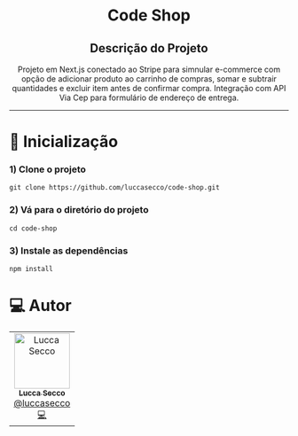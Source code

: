 <h1 align="center">
   Code Shop
</h1>

<h2 align="center">Descrição do Projeto</h2>
<p align="center">Projeto em Next.js conectado ao Stripe para simnular e-commerce com opção de adicionar produto ao carrinho de compras, somar e subtrair quantidades e excluir item antes de confirmar compra. Integração com API Via Cep para formulário de endereço de entrega.</p>

<hr />

# :wrench: Inicialização

### 1) Clone o projeto
`git clone https://github.com/luccasecco/code-shop.git`

### 2) Vá para o diretório do projeto
`cd code-shop`

### 3) Instale as dependências
`npm install`

# :computer: Autor

<table>
 <td align="center">
      <a href="http://github.com/luccasecco/">
        <img src="https://github.com/luccasecco.png" width="100px;" alt="Lucca Secco"/>
        <br />
        <sub>
          <b>Lucca Secco</b>
        </sub>
       </a>
       <br />
       <a href="https://www.linkedin.com/in/luccaseccodev/" title="Linkedin">@luccasecco</a>
       <br />
       <a href="https://www.linkedin.com/in/luccaseccodev/" title="Code">💻</a>
    </td>
</table>
